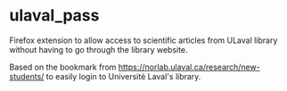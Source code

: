 # ulaval_pass

Firefox extension to allow access to scientific articles from ULaval library without having to go through the library website.

Based on the bookmark from https://norlab.ulaval.ca/research/new-students/ to easily login to Université Laval's library.
